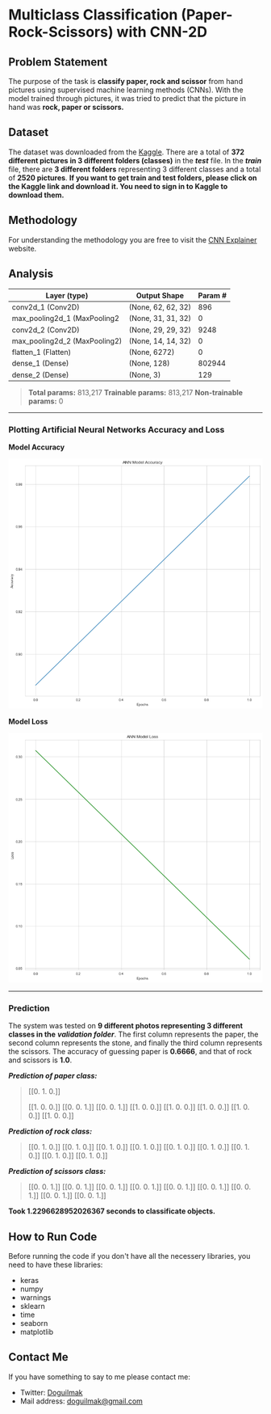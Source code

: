
#  Multiclass Classification (Paper-Rock-Scissors) with CNN-2D

## Problem Statement

The purpose of the task is **classify paper, rock and scissor** from hand pictures using supervised machine learning methods (CNNs). With the model trained through pictures, it was tried to predict that the picture in hand was **rock, paper or scissors.**

## Dataset

The dataset was downloaded from the [Kaggle](https://www.kaggle.com/sanikamal/rock-paper-scissors-dataset). There are a total of **372 different pictures in 3 different folders (classes)** in the ***test*** file. In the ***train*** file, there are **3 different folders** representing 3 different classes and a total of **2520 pictures**. **If you want to get train and test folders, please click on the Kaggle link and download it. You need to sign in to Kaggle to download them.**

## Methodology

For understanding the methodology you are free to visit the [CNN Explainer](https://poloclub.github.io/cnn-explainer/) website. 



## Analysis

| Layer (type)    | Output Shape |  Param # |
|--|--|--|
| conv2d_1 (Conv2D) | (None, 62, 62, 32) | 896
| max_pooling2d_1 (MaxPooling2 | (None, 31, 31, 32)    | 0
| conv2d_2 (Conv2D) | (None, 29, 29, 32)  | 9248
| max_pooling2d_2 (MaxPooling2) | (None, 14, 14, 32)  | 0
| flatten_1 (Flatten)  | (None, 6272)  | 0
| dense_1 (Dense)   | (None, 128) | 802944
| dense_2 (Dense)   | (None, 3)   | 129 

> **Total params:** 813,217
> **Trainable params:** 813,217
> **Non-trainable params:** 0

---

### Plotting Artificial Neural Networks Accuracy and Loss 

**Model Accuracy**

![classifier_accuracy](Plots/ann_model_accuracy.png)

**Model Loss**

![classifier_loss](Plots/ann_model_loss.png)

---

### Prediction

The system was tested on **9 different photos representing 3 different classes in the** ***validation folder***. The first column represents the paper, the second column represents the stone, and finally the third column represents the scissors. The accuracy of guessing paper is **0.6666**, and that of rock and scissors is **1.0**.

***Prediction of paper class:***

> [[0. 1. 0.]] 
> 
> [[1. 0. 0.]] 
> [[0. 0. 1.]] 
> [[0. 0. 1.]] 
> [[1. 0. 0.]] 
> [[1. 0. 0.]] 
> [[1. 0. 0.]] 
> [[1. 0. 0.]] 
> [[1. 0. 0.]]

***Prediction of rock class:***

> [[0. 1. 0.]] 
> [[0. 1. 0.]] 
> [[0. 1. 0.]] 
> [[0. 1. 0.]] 
> [[0. 1. 0.]] 
> [[0. 1. 0.]] 
> [[0. 1. 0.]] 
> [[0. 1. 0.]] 
> [[0. 1. 0.]]

***Prediction of scissors class:***

> [[0. 0. 1.]] 
> [[0. 0. 1.]] 
> [[0. 0. 1.]] 
> [[0. 0. 1.]] 
> [[0. 0. 1.]] 
> [[0. 0. 1.]] 
> [[0. 0. 1.]] 
> [[0. 0. 1.]] 
> [[0. 0. 1.]]

**Took 1.2296628952026367 seconds to classificate objects.**

## How to Run Code

Before running the code if you don't have all the necessery libraries, you need to have these libraries:

 - keras 
 - numpy 
 - warnings 
 - sklearn
 - time
 - seaborn
 - matplotlib
    
## Contact Me

If you have something to say to me please contact me: 

 - Twitter: [Doguilmak](https://twitter.com/Doguilmak)  
 - Mail address: doguilmak@gmail.com
